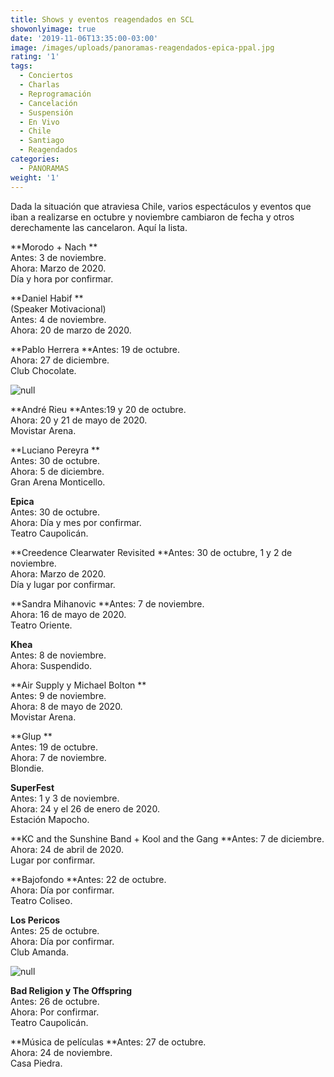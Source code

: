 ```yaml
---
title: Shows y eventos reagendados en SCL
showonlyimage: true
date: '2019-11-06T13:35:00-03:00'
image: /images/uploads/panoramas-reagendados-epica-ppal.jpg
rating: '1'
tags:
  - Conciertos
  - Charlas
  - Reprogramación
  - Cancelación
  - Suspensión
  - En Vivo
  - Chile
  - Santiago
  - Reagendados
categories:
  - PANORAMAS
weight: '1'
---
```

Dada la situación que atraviesa Chile, varios espectáculos y eventos que iban a realizarse en octubre y noviembre cambiaron de fecha y otros derechamente las cancelaron. Aquí la lista. 

<!--more-->

**Morodo + Nach **\
Antes: 3 de noviembre. \
Ahora: Marzo de 2020. \
Día y hora por confirmar. 

**Daniel Habif **\
(Speaker Motivacional)\
Antes: 4 de noviembre.\
Ahora: 20 de marzo de 2020. 

**Pablo Herrera 
**Antes: 19 de octubre. \
Ahora: 27 de diciembre. \
Club Chocolate. 

![null](/images/uploads/panoramas-reagendado-andre-rieu.jpg)

**André Rieu 
**Antes:19 y 20 de octubre. \
Ahora: 20 y 21 de mayo de 2020. \
Movistar Arena. 

**Luciano Pereyra **\
Antes: 30 de octubre. \
Ahora: 5 de diciembre. \
Gran Arena Monticello. 

**Epica** \
Antes: 30 de octubre. \
Ahora: Día y mes por confirmar. \
Teatro Caupolicán. 

**Creedence Clearwater Revisited 
**Antes: 30 de octubre, 1 y 2 de noviembre. \
Ahora: Marzo de 2020. \
Día y lugar por confirmar. 

**Sandra Mihanovic 
**Antes: 7 de noviembre. \
Ahora: 16 de mayo de 2020. \
Teatro Oriente. 

**Khea**  \
Antes: 8 de noviembre. \
Ahora: Suspendido. 

**Air Supply y Michael Bolton ** \
Antes: 9 de noviembre. \
Ahora: 8 de mayo de 2020. \
Movistar Arena. 

**Glup **\
Antes: 19 de octubre. \
Ahora: 7 de noviembre. \
Blondie. 

**SuperFest** \
Antes: 1 y 3 de noviembre. \
Ahora: 24 y el 26 de enero de 2020. \
Estación Mapocho. 

**KC and the Sunshine Band + Kool and the Gang 
**Antes: 7 de diciembre. \
Ahora: 24 de abril de 2020. \
Lugar por confirmar. 

**Bajofondo 
**Antes: 22 de octubre. \
Ahora: Día por confirmar. \
Teatro Coliseo. 

**Los Pericos** \
Antes: 25 de octubre. \
Ahora: Día por confirmar. \
Club Amanda. 

![null](/images/uploads/panoramas-reagendados-offspring.jpg)

**Bad Religion y The Offspring**\
Antes: 26 de octubre. \
Ahora: Por confirmar. \
Teatro Caupolicán. 

**Música de películas 
**Antes: 27 de octubre. \
Ahora: 24 de noviembre. \
Casa Piedra.
